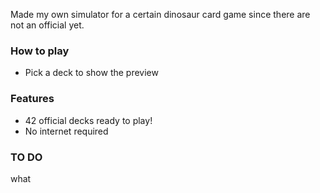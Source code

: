 Made my own simulator for a certain dinosaur card game since there are not an official yet.
### How to play
- Pick a deck to show the preview
### Features
- 42 official decks ready to play!
- No internet required
### TO DO
what
